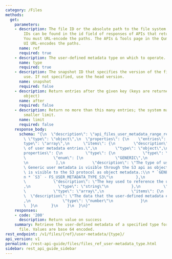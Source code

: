```yaml
---
category: /Files
methods:
  get:
    parameters:
    - description: The file ID or the absolute path to the file system object. File
        IDs can be found in the id field of responses of APIs that return file attributes.
        You must URL-encode the paths. The APIs & Tools page in the Qumulo Core Web
        UI URL-encodes the paths.
      name: ref
      required: true
    - description: The user-defined metadata type on which to operate.
      name: type
      required: true
    - description: The snapshot ID that specifies the version of the filesystem to
        use. If not specified, use the head version.
      name: snapshot
      required: false
    - description: Return entries after the given key (keys are returned in the paging
        object)
      name: after
      required: false
    - description: Return no more than this many entries; the system may choose a
        smaller limit.
      name: limit
      required: false
    response_body:
      schema: "{\n  \"description\": \"api_files_user_metadata_range_result\",\n \
        \ \"type\": \"object\",\n  \"properties\": {\n    \"entries\": {\n      \"\
        type\": \"array\",\n      \"items\": {\n        \"description\": \"The list\
        \ of user metadata entries.\",\n        \"type\": \"object\",\n        \"\
        properties\": {\n          \"type\": {\n            \"type\": \"string\",\n\
        \            \"enum\": [\n              \"GENERIC\",\n              \"S3\"\
        \n            ],\n            \"description\": \"The type of user metadata.\
        \ Generic user metadata is visible through the S3 api as object tags. S3 metadata\
        \ is visible to the S3 protocol as object metadata.:\\n * `GENERIC` - FS_USER_METADATA_TYPE_GENERIC,\\\
        n * `S3` - FS_USER_METADATA_TYPE_S3\"\n          },\n          \"key\": {\n\
        \            \"description\": \"The key used to reference the user metadata.\"\
        ,\n            \"type\": \"string\"\n          },\n          \"value\": {\n\
        \            \"type\": \"array\",\n            \"items\": {\n            \
        \  \"description\": \"The data that the user-defined metadata entry stores.\"\
        ,\n              \"type\": \"number\"\n            }\n          }\n      \
        \  }\n      }\n    }\n  }\n}"
    responses:
    - code: '200'
      description: Return value on success
    summary: Retrieve the user-defined metadata of a specified type for the current
      file. Values are base 64 encoded.
rest_endpoint: /v1/files/{ref}/user-metadata/{type}/
api_version: v1
permalink: /rest-api-guide/files/files_ref_user-metadata_type.html
sidebar: rest_api_guide_sidebar
---
```

